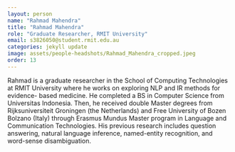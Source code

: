 ```yaml
---
layout: person
name: "Rahmad Mahendra"
title: "Rahmad Mahendra"
role: "Graduate Researcher, RMIT University"
email: s3826050@student.rmit.edu.au
categories: jekyll update
image: assets/people-headshots/Rahmad_Mahendra_cropped.jpeg
order: 13
---
```

Rahmad is a graduate researcher in the School of Computing Technologies at RMIT University where he works on exploring NLP and IR methods for evidence- based medicine. He completed a BS in Computer Science from Universitas Indonesia. Then, he received double Master degrees from Rijksuniversiteit Groningen (the Netherlands) and Free University of Bozen Bolzano (Italy) through Erasmus Mundus Master program in Language and Communication Technologies. His previous research includes question answering, natural language inference, named-entity recognition, and word-sense disambiguation.

